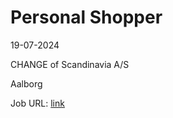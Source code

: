 # Personal Shopper
19-07-2024

CHANGE of Scandinavia A/S

Aalborg

Job URL: [link](https://candidate.hr-manager.net/ApplicationInit.aspx?cid=1178&ProjectId=146192&DepartmentId=18982&MediaId=59)



